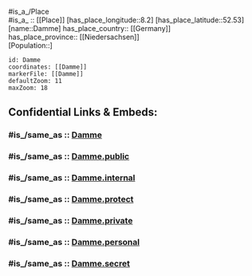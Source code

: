 ﻿---
confidential: public
isDeleted: false
location:
- 52.53
- 8.2
mapmarker: city
mapzoom:
- 7
- 12
SpocWebEntityId: 29713
tags:
- geo/City
type: City
---

#is_a_/Place  
#is_a_ :: [[Place]] 
[has_place_longitude::8.2] 
[has_place_latitude::52.53] 
[name::Damme] 
has_place_country:: [[Germany]]  
has_place_province:: [[Niedersachsen]]  
[Population::] 



```leaflet
id: Damme
coordinates: [[Damme]] 
markerFile: [[Damme]] 
defaultZoom: 11 
maxZoom: 18
```


## Confidential Links & Embeds: 

### #is_/same_as :: [Damme](/_Standards/Earth/Continent/Europe/Europe~Central/Germany/Germany~West/Niedersachsen/counties~Niedersachsen/Vechta/cities~Vechta/Damme.md) 

### #is_/same_as :: [Damme.public](/_public/Earth/Continent/Europe/Europe~Central/Germany/Germany~West/Niedersachsen/counties~Niedersachsen/Vechta/cities~Vechta/Damme.public.md) 

### #is_/same_as :: [Damme.internal](/_internal/Earth/Continent/Europe/Europe~Central/Germany/Germany~West/Niedersachsen/counties~Niedersachsen/Vechta/cities~Vechta/Damme.internal.md) 

### #is_/same_as :: [Damme.protect](/_protect/Earth/Continent/Europe/Europe~Central/Germany/Germany~West/Niedersachsen/counties~Niedersachsen/Vechta/cities~Vechta/Damme.protect.md) 

### #is_/same_as :: [Damme.private](/_private/Earth/Continent/Europe/Europe~Central/Germany/Germany~West/Niedersachsen/counties~Niedersachsen/Vechta/cities~Vechta/Damme.private.md) 

### #is_/same_as :: [Damme.personal](/_personal/Earth/Continent/Europe/Europe~Central/Germany/Germany~West/Niedersachsen/counties~Niedersachsen/Vechta/cities~Vechta/Damme.personal.md) 

### #is_/same_as :: [Damme.secret](/_secret/Earth/Continent/Europe/Europe~Central/Germany/Germany~West/Niedersachsen/counties~Niedersachsen/Vechta/cities~Vechta/Damme.secret.md)

